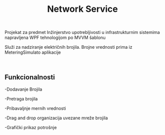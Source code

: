 <h1 align="center">Network Service</h1>

<br>
<p>Projekat za predmet Inžinjerstvo upotrebljivosti u infrastrukturnim sistemima napravljena WPF tehnologijom po MVVM šablonu</p>
<p>Služi za nadziranje električnih brojila. Brojne vrednosti prima iz MeteringSimulato aplikacije</p>

<br>

<h2>Funkcionalnosti</h2>
<p>-Dodavanje Brojila</p>
<p>-Pretraga brojila</p>
<p>-Pribavaljnje mernih vrednosti</p>
<p>-Drag and drop organizacija uvezane mreže brojila</p>
<p>-Grafički prikaz potrošnje</p>



